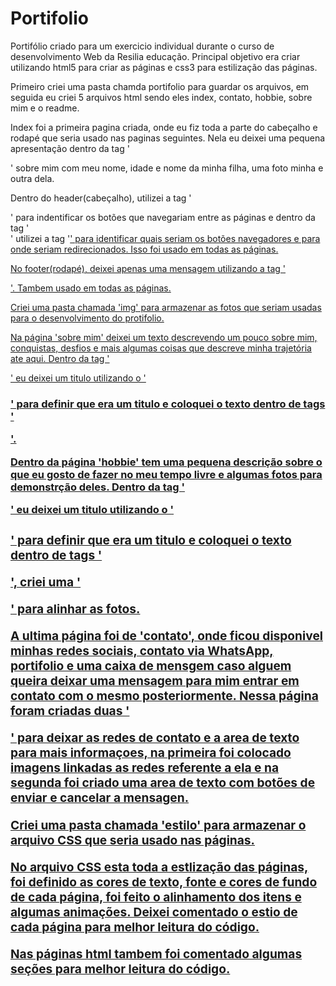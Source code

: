 # Portifolio

Portifólio criado para um exercicio individual durante o curso de desenvolvimento Web da Resilia educação.
Principal objetivo era criar utilizando html5 para criar as páginas e css3 para estilização das páginas.

Primeiro criei uma pasta chamda portifolio para guardar os arquivos, em seguida eu criei 5 arquivos html sendo eles index, contato, hobbie,  sobre mim e o readme.

Index foi a primeira pagina criada, onde eu fiz toda a parte do cabeçalho e rodapé que seria usado nas paginas seguintes. Nela eu deixei uma pequena apresentação dentro da tag '<main>' sobre mim com meu nome, idade e nome da minha filha, uma foto minha e outra dela.

Dentro do header(cabeçalho), utilizei a tag '<nav>' para indentificar os botões que navegariam entre as páginas e dentro da tag '<nav>'
utilizei a tag '<a href="">' para identificar quais seriam os botões navegadores e para onde seriam redirecionados. Isso foi usado em todas as páginas.
  
No footer(rodapé), deixei apenas uma mensagem utilizando a tag '<p>'. Tambem usado em todas as páginas.

Criei uma pasta chamada 'img' para armazenar as fotos que seriam usadas para o desenvolvimento do protifolio.

Na página 'sobre mim' deixei um texto descrevendo um pouco sobre mim, conquistas, desfios e mais algumas coisas que descreve minha trajetória ate aqui. Dentro da tag '<main>' eu deixei um titulo utilizando o '<H1>' para definir que era um titulo e coloquei o texto dentro de tags '<p>'.

Dentro da página 'hobbie' tem uma pequena descrição sobre o que eu gosto de fazer no meu tempo livre e algumas fotos para demonstrção deles. Dentro da tag '<main>' eu deixei um titulo utilizando o '<H1>' para definir que era um titulo e coloquei o texto dentro de tags '<p>', criei uma '<section>' para alinhar as fotos.

A ultima página foi de 'contato', onde ficou disponivel minhas redes sociais, contato via WhatsApp, portifolio e uma caixa de mensgem caso alguem queira deixar uma mensagem para mim entrar em contato com o mesmo posteriormente. Nessa página foram criadas duas '<section>' para deixar as redes de contato e a area de texto para mais informaçoes, na primeira foi colocado imagens linkadas as redes referente a ela e na segunda foi criado uma area de texto com botões de enviar e cancelar a mensagen.

Criei uma pasta chamada 'estilo' para armazenar o arquivo CSS que seria usado nas páginas.

No arquivo CSS esta toda a estlização das páginas, foi definido as cores de texto, fonte e cores de fundo de cada página, foi feito o alinhamento dos itens e algumas animações. Deixei comentado o estio de cada página para melhor leitura do código.
  
Nas páginas html tambem foi comentado algumas seções para melhor leitura do código.
